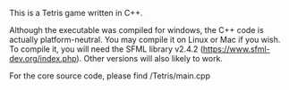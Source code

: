 This is a Tetris game written in C++.

Although the executable was compiled for windows, the C++ code is actually platform-neutral. You may compile it on Linux or Mac if you wish. To compile it, you will need the SFML library v2.4.2 (https://www.sfml-dev.org/index.php). Other versions will also likely to work.

For the core source code, please find /Tetris/main.cpp
